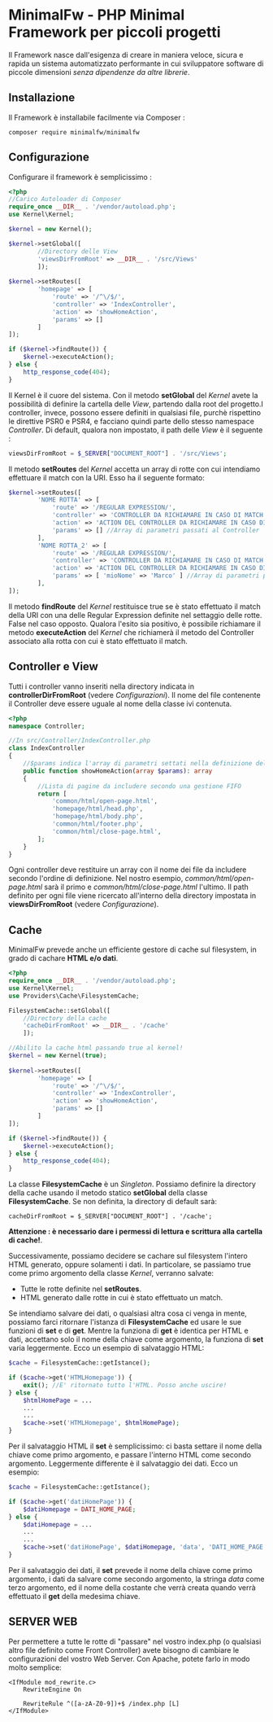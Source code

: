 # MinimalFw - PHP Minimal Framework per piccoli progetti

Il Framework nasce dall'esigenza di creare in maniera veloce, sicura e rapida un sistema automatizzato performante in cui sviluppatore software di piccole dimensioni *senza dipendenze da altre librerie*.

## Installazione

Il Framework è installabile facilmente via Composer :

```
composer require minimalfw/minimalfw
```

## Configurazione

Configurare il framework è semplicissimo :

```PHP
<?php
//Carico Autoloader di Composer
require_once __DIR__ . '/vendor/autoload.php';
use Kernel\Kernel;

$kernel = new Kernel();

$kernel->setGlobal([
        //Directory delle View
        'viewsDirFromRoot' => __DIR__ . '/src/Views'
        ]);
        
$kernel->setRoutes([
        'homepage' => [
            'route' => '/^\/$/',
            'controller' => 'IndexController',
            'action' => 'showHomeAction',
            'params' => []
        ]
]);

if ($kernel->findRoute()) {
    $kernel->executeAction();
} else {
    http_response_code(404);
}
```

Il Kernel è il cuore del sistema. Con il metodo **setGlobal** del *Kernel* avete la possibilità di definire la cartella delle *View*, partendo dalla root del progetto.I controller, invece, possono essere definiti in qualsiasi file, purchè rispettino le direttive PSR0 e PSR4, e facciano quindi parte dello stesso namespace *Controller*.
Di default, qualora non impostato, il path delle *View* è il seguente :

```PHP
viewsDirFromRoot = $_SERVER["DOCUMENT_ROOT"] . '/src/Views';
```

Il metodo **setRoutes** del *Kernel* accetta un array di rotte con cui intendiamo effettuare il match con la URI. Esso ha il seguente formato:

```PHP
$kernel->setRoutes([
        'NOME ROTTA' => [
            'route' => '/REGULAR EXPRESSION/',
            'controller' => 'CONTROLLER DA RICHIAMARE IN CASO DI MATCH',
            'action' => 'ACTION DEL CONTROLLER DA RICHIAMARE IN CASO DI MATCH',
            'params' => [] //Array di parametri passati al Controller
        ],
        'NOME ROTTA_2' => [
            'route' => '/REGULAR EXPRESSION/',
            'controller' => 'CONTROLLER DA RICHIAMARE IN CASO DI MATCH',
            'action' => 'ACTION DEL CONTROLLER DA RICHIAMARE IN CASO DI MATCH',
            'params' => [ 'mioNome' => 'Marco' ] //Array di parametri passati al Controller
        ],
]);
```

Il metodo **findRoute** del *Kernel* restituisce true se è stato effettuato il match della URI con una delle Regular Expression definite nel settaggio delle rotte. False nel caso opposto.
Qualora l'esito sia positivo, è possibile richiamare il metodo **executeAction** del *Kernel* che richiamerà il metodo del Controller associato alla rotta con cui è stato effettuato il match.

## Controller e View

Tutti i controller vanno inseriti nella directory indicata in **controllerDirFromRoot** (vedere *Configurazioni*).
Il nome del file contenente il Controller deve essere uguale al nome della classe ivi contenuta.

```PHP
<?php
namespace Controller;

//In src/Controller/IndexController.php 
class IndexController
{
    //$params indica l'array di parametri settati nella definizione della rotta
    public function showHomeAction(array $params): array
    {
        //Lista di pagine da includere secondo una gestione FIFO
        return [
            'common/html/open-page.html',
            'homepage/html/head.php',
            'homepage/html/body.php',
            'common/html/footer.php',
            'common/html/close-page.html',
        ];
    }
}
```

Ogni controller deve restituire un array con il nome dei file da includere secondo l'ordine di definizione. Nel nostro esempio, *common/html/open-page.html* sarà il primo e *common/html/close-page.html* l'ultimo. Il path definito per ogni file viene ricercato all'interno della directory impostata in **viewsDirFromRoot** (vedere *Configurazione*).

## Cache

MinimalFw prevede anche un efficiente gestore di cache sul filesystem, in grado di cachare **HTML e/o dati**.

```PHP
<?php
require_once __DIR__ . '/vendor/autoload.php';
use Kernel\Kernel;
use Providers\Cache\FilesystemCache;

FilesystemCache::setGlobal([
    //Directory della cache
    'cacheDirFromRoot' => __DIR__ . '/cache'
    ]);

//Abilito la cache html passando true al kernel!
$kernel = new Kernel(true);
        
$kernel->setRoutes([
        'homepage' => [
            'route' => '/^\/$/',
            'controller' => 'IndexController',
            'action' => 'showHomeAction',
            'params' => []
        ]
]);

if ($kernel->findRoute()) {
    $kernel->executeAction();
} else {
    http_response_code(404);
}
```

La classe **FilesystemCache** è un *Singleton*. Possiamo definire la directory della cache usando il metodo statico **setGlobal** della classe **FilesystemCache**. Se non definita, la directory di default sarà:

```
cacheDirFromRoot = $_SERVER["DOCUMENT_ROOT"] . '/cache';
```

**Attenzione : è necessario dare i permessi di lettura e scrittura alla cartella di cache!**.

Successivamente, possiamo decidere se cachare sul filesystem l'intero HTML generato, oppure solamenti i dati.
In particolare, se passiamo true come primo argomento della classe *Kernel*, verranno salvate:

* Tutte le rotte definite nel **setRoutes**.
* HTML generato dalle rotte in cui è stato effettuato un match.

Se intendiamo salvare dei dati, o qualsiasi altra cosa ci venga in mente, possiamo farci ritornare l'istanza di **FilesystemCache** ed usare le sue funzioni di **set** e di **get**.
Mentre la funziona di **get** è identica per HTML e dati, accettano solo il nome della chiave come argomento, la funziona di **set** varia leggermente. Ecco un esempio di salvataggio HTML:

```PHP
$cache = FilesystemCache::getIstance();

if ($cache->get('HTMLHomepage')) {
    exit(); //E' ritornato tutto l'HTML. Posso anche uscire!
} else {
    $htmlHomePage = ...
    ...
    ...
    $cache->set('HTMLHomepage', $htmlHomePage);
}
```

Per il salvataggio HTML il **set** è semplicissimo: ci basta settare il nome della chiave come primo argomento, e passare l'interno HTML come secondo argomento.
Leggermente differente è il salvataggio dei dati. Ecco un esempio:

```PHP
$cache = FilesystemCache::getIstance();

if ($cache->get('datiHomePage')) {
    $datiHomepage = DATI_HOME_PAGE;
} else {
    $datiHomepage = ...
    ...
    ...
    $cache->set('datiHomePage', $datiHomepage, 'data', 'DATI_HOME_PAGE');
}
```

Per il salvataggio dei dati, il **set** prevede il nome della chiave come primo argomento, i dati da salvare come secondo argomento, la stringa *data* come terzo argomento, ed il nome della costante che verrà creata quando verrà effettuato il **get** della medesima chiave.

## SERVER WEB
Per permettere a tutte le rotte di "passare" nel vostro index.php (o qualsiasi altro file definito come Front Controller) avete bisogno di cambiare le configurazioni del vostro Web Server.
Con Apache, potete farlo in modo molto semplice:

```
<IfModule mod_rewrite.c>
    RewriteEngine On

    RewriteRule ^([a-zA-Z0-9])+$ /index.php [L]
</IfModule>
```
